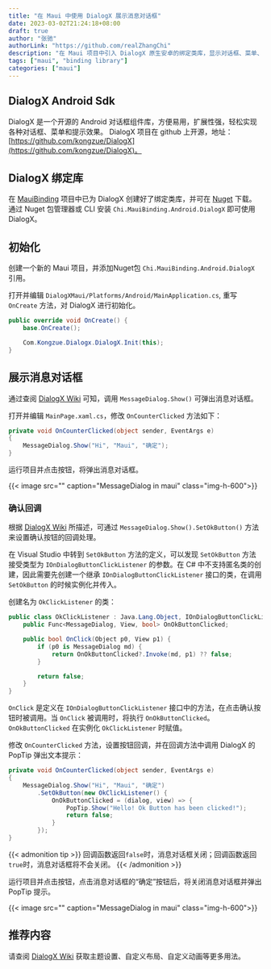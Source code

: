 ```yaml
---
title: "在 Maui 中使用 DialogX 展示消息对话框"
date: 2023-03-02T21:24:18+08:00
draft: true
author: "张驰"
authorLink: "https://github.com/realZhangChi"
description: "在 Maui 项目中引入 DialogX 原生安卓的绑定类库，显示对话框、菜单、提示效果、输入框"
tags: ["maui", "binding library"]
categories: ["maui"]
---
```


## DialogX Android Sdk

DialogX 是一个开源的 Android 对话框组件库，方便易用，扩展性强，轻松实现各种对话框、菜单和提示效果。
DialogX 项目在 github 上开源，地址：[https://github.com/kongzue/DialogX](https://github.com/kongzue/DialogX)。

## DialogX 绑定库

在 [MauiBinding](https://github.com/realZhangChi/MauiBinding) 项目中已为 DialogX 创建好了绑定类库，并可在 [Nuget](https://www.nuget.org/packages/Chi.MauiBinding.Android.DialogX) 下载。通过 Nuget 包管理器或 CLI 安装 `Chi.MauiBinding.Android.DialogX` 即可使用 DialogX。

## 初始化

创建一个新的 Maui 项目，并添加Nuget包 `Chi.MauiBinding.Android.DialogX` 引用。

打开并编辑 `DialogXMaui/Platforms/Android/MainApplication.cs`, 重写 `OnCreate` 方法，对 DialogX 进行初始化。

``` csharp
public override void OnCreate() {
    base.OnCreate();

    Com.Kongzue.Dialogx.DialogX.Init(this);
}
```

## 展示消息对话框

通过查阅 [DialogX Wiki](https://github.com/kongzue/DialogX/wiki/%E5%9F%BA%E7%A1%80%E5%AF%B9%E8%AF%9D%E6%A1%86-MessageDialog-%E5%92%8C-%E8%BE%93%E5%85%A5%E5%AF%B9%E8%AF%9D%E6%A1%86-InputDialog) 可知，调用 `MessageDialog.Show()` 可弹出消息对话框。

打开并编辑 `MainPage.xaml.cs`，修改 `OnCounterClicked` 方法如下：

``` csharp
private void OnCounterClicked(object sender, EventArgs e)
{
    MessageDialog.Show("Hi", "Maui", "确定");
}
```

运行项目并点击按钮，将弹出消息对话框。

{{< image src="" caption="MessageDialog in maui" class="img-h-600">}}

### 确认回调

根据 [DialogX Wiki](https://github.com/kongzue/DialogX/wiki/%E5%9F%BA%E7%A1%80%E5%AF%B9%E8%AF%9D%E6%A1%86-MessageDialog-%E5%92%8C-%E8%BE%93%E5%85%A5%E5%AF%B9%E8%AF%9D%E6%A1%86-InputDialog#%E6%8C%89%E9%92%AE%E7%82%B9%E5%87%BB%E5%9B%9E%E8%B0%83) 所描述，可通过 `MessageDialog.Show().SetOkButton()` 方法来设置确认按钮的回调处理。

在 Visual Studio 中转到 `SetOkButton` 方法的定义，可以发现 `SetOkButton` 方法接受类型为 `IOnDialogButtonClickListener` 的参数。在 C# 中不支持匿名类的创建，因此需要先创建一个继承 `IOnDialogButtonClickListener` 接口的类，在调用 `SetOkButton` 的时候实例化并传入。

创建名为 `OkClickListener` 的类：

``` csharp
public class OkClickListener : Java.Lang.Object, IOnDialogButtonClickListener {
    public Func<MessageDialog, View, bool> OnOkButtonClicked;

    public bool OnClick(Object p0, View p1) {
        if (p0 is MessageDialog md) {
            return OnOkButtonClicked?.Invoke(md, p1) ?? false;
        }

        return false;
    }
}
```

`OnClick` 是定义在 `IOnDialogButtonClickListener` 接口中的方法，在点击确认按钮时被调用。当 `OnClick` 被调用时，将执行 `OnOkButtonClicked`。`OnOkButtonClicked` 在实例化 `OkClickListener` 时赋值。

修改 `OnCounterClicked` 方法，设置按钮回调，并在回调方法中调用 DialogX 的 PopTip 弹出文本提示：

``` csharp
private void OnCounterClicked(object sender, EventArgs e)
{
    MessageDialog.Show("Hi", "Maui", "确定")
        .SetOkButton(new OkClickListener() {
            OnOkButtonClicked = (dialog, view) => {
                PopTip.Show("Hello! Ok Button has been clicked!");
                return false;
            }
        });
}
```

{{< admonition tip >}}
回调函数返回`false`时，消息对话框关闭；回调函数返回`true`时，消息对话框将不会关闭。
{{< /admonition >}}

运行项目并点击按钮，点击消息对话框的“确定”按钮后，将关闭消息对话框并弹出 PopTip 提示。

{{< image src="" caption="MessageDialog in maui" class="img-h-600">}}

## 推荐内容

请查阅 [DialogX Wiki](https://github.com/kongzue/DialogX/wiki/%E5%9F%BA%E7%A1%80%E5%AF%B9%E8%AF%9D%E6%A1%86-MessageDialog-%E5%92%8C-%E8%BE%93%E5%85%A5%E5%AF%B9%E8%AF%9D%E6%A1%86-InputDialog) 获取主题设置、自定义布局、自定义动画等更多用法。
